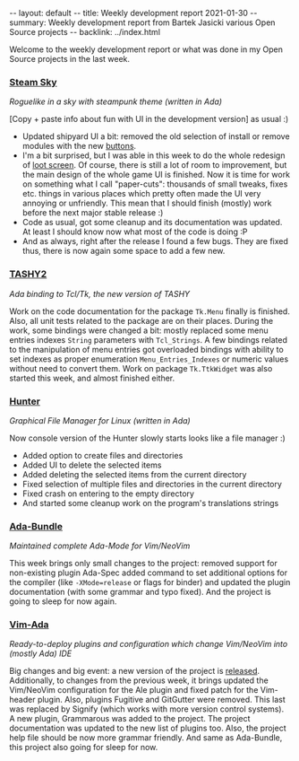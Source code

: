 -- layout: default
-- title: Weekly development report 2021-01-30
-- summary: Weekly development report from Bartek Jasicki various Open Source projects
-- backlink: ../index.html

Welcome to the weekly development report or what was done in my Open Source
projects in the last week.

### [Steam Sky](https://www.laeran.pl/repositories/steamsky)

*Roguelike in a sky with steampunk theme (written in Ada)*

\[Copy + paste info about fun with UI in the development version\] as usual :)

* Updated shipyard UI a bit: removed the old selection of install or remove
modules with the new [buttons](https://imgur.com/V2rWUox).
* I'm a bit surprised, but I was able in this week to do the whole redesign of
[loot screen](https://imgur.com/C27fip5). Of course, there is still a lot of
room to improvement, but the main design of the whole game UI is finished. Now
it is time for work on something what I call "paper-cuts": thousands of small
tweaks, fixes etc. things in various places which pretty often made the UI very
annoying or unfriendly. This mean that I should finish (mostly) work before
the next major stable release :)
* Code as usual, got some cleanup and its documentation was updated. At least
I should know now what most of the code is doing :P
* And as always, right after the release I found a few bugs. They are fixed
thus, there is now again some space to add a few new.

### [TASHY2](https://www.laeran.pl/repositories/tashy2)

*Ada binding to Tcl/Tk, the new version of TASHY*

Work on the code documentation for the package `Tk.Menu` finally is finished.
Also, all unit tests related to the package are on their places. During the
work, some bindings were changed a bit: mostly replaced some menu entries
indexes `String` parameters with `Tcl_Strings`. A few bindings related to the
manipulation of menu entries got overloaded bindings with ability to set
indexes as proper enumeration `Menu_Entries_Indexes` or numeric values without
need to convert them. Work on package `Tk.TtkWidget` was also started this
week, and almost finished either.

### [Hunter](https://www.laeran.pl/repositories/hunter)

*Graphical File Manager for Linux (written in Ada)*

Now console version of the Hunter slowly starts looks like a file manager :)
* Added option to create files and directories
* Added UI to delete the selected items
* Added deleting the selected items from the current directory
* Fixed selection of multiple files and directories in the current directory
* Fixed crash on entering to the empty directory
* And started some cleanup work on the program's translations strings

### [Ada-Bundle](https://github.com/thindil/Ada-Bundle)

*Maintained complete Ada-Mode for Vim/NeoVim*

This week brings only small changes to the project: removed support for
non-existing plugin Ada-Spec added command to set additional options for the
compiler (like `-XMode=release` or flags for binder) and updated the plugin
documentation (with some grammar and typo fixed). And the project is going to
sleep for now again.

### [Vim-Ada](https://github.com/thindil/vim-ada)

*Ready-to-deploy plugins and configuration which change Vim/NeoVim into (mostly
Ada) IDE*

Big changes and big event: a new version of the project is [released](https://github.com/thindil/vim-ada/releases/tag/v11.0).
Additionally, to changes from the previous week, it brings updated the Vim/NeoVim
configuration for the Ale plugin and fixed patch for the Vim-header plugin.
Also, plugins Fugitive and GitGutter were removed. This last was replaced by
Signify (which works with more version control systems). A new plugin,
Grammarous was added to the project. The project documentation was updated to
the new list of plugins too. Also, the project help file should be now more
grammar friendly. And same as Ada-Bundle, this project also going for sleep for
now.
